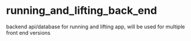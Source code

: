 # running_and_lifting_back_end
backend api/database for running and lifting app, will be used for multiple front end versions
